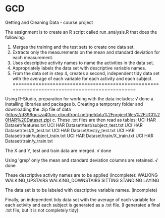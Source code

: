 # GCD
Getting and Cleaning Data - course project


The assignment is to create an R script called run_analysis.R that does the following:

1. Merges the training and the test sets to create one data set.
2. Extracts only the measurements on the mean and standard deviation for each measurement.
3. Uses descriptive activity names to name the activities in the data set.
4. Appropriately labels the data set with descriptive variable names.
5. From the data set in step 4, creates a second, independent tidy data set with the average
   of each variable for each activity and each subject.
==============================================================================================

Using R-Studio, preparation for working with the data includes:  √ done
   a. Installing libraries and packages
   b. Creating a temporary folder and downloading the .zip file of data
     (https://d396qusza40orc.cloudfront.net/getdata%2Fprojectfiles%2FUCI%20HAR%20Dataset.zip)
   c. These .txt files are then read as tables:
         UCI HAR Dataset/features.txt
         UCI HAR Dataset/test/subject_test.txt
         UCI HAR Dataset/test/X_test.txt
         UCI HAR Dataset/test/y_test.txt
         UCI HAR Dataset/train/subject_train.txt
         UCI HAR Dataset/train/X_train.txt
         UCI HAR Dataset/train/y_train.txt
         
The X and Y, test and train data are merged. √ done

Using 'grep' only the mean and standard deviation columns are retained.  √ done

These descriptive activity names are to be applied (incomplete):
   WALKING
   WALKING_UPSTAIRS
   WALKING_DOWNSTAIRS
   SITTING
   STANDING
   LAYING

The data set is to be labeled with descriptive variable names. (incomplete)

Finally, an independent tidy data set with the average of each variable for each activity and each subject
is generated as a .txt file.  (I generated a final .txt file, but it is not completely tidy)
         
